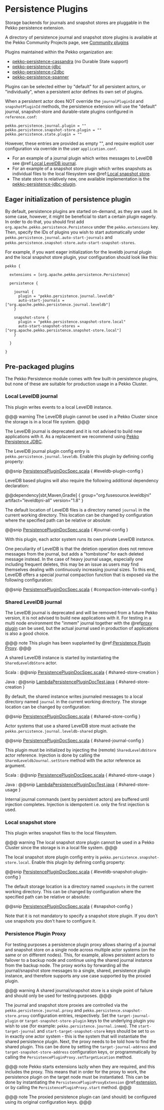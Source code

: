 # Persistence Plugins 

Storage backends for journals and snapshot stores are pluggable in the Pekko persistence extension.

A directory of persistence journal and snapshot store plugins is available at the Pekko Community Projects page, see [Community plugins](https://akka.io/community/)

Plugins maintained within the Pekko organization are:

* [pekko-persistence-cassandra]($pekko.doc.dns$/docs/pekko-persistence-cassandra/current/) (no Durable State support)
* [pekko-persistence-jdbc]($pekko.doc.dns$/docs/pekko-persistence-jdbc/current/)
* [pekko-persistence-r2dbc]($pekko.doc.dns$/docs/pekko-persistence-r2dbc/current/)
* [pekko-persistence-spanner]($pekko.doc.dns$/docs/pekko-persistence-spanner/current/)

Plugins can be selected either by "default" for all persistent actors,
or "individually", when a persistent actor defines its own set of plugins.

When a persistent actor does NOT override the `journalPluginId` and `snapshotPluginId` methods,
the persistence extension will use the "default" journal, snapshot-store and durable-state plugins configured in `reference.conf`:

```
pekko.persistence.journal.plugin = ""
pekko.persistence.snapshot-store.plugin = ""
pekko.persistence.state.plugin = ""
```

However, these entries are provided as empty "", and require explicit user configuration via override in the user `application.conf`.

* For an example of a journal plugin which writes messages to LevelDB see @ref:[Local LevelDB journal](#local-leveldb-journal).
* For an example of a snapshot store plugin which writes snapshots as individual files to the local filesystem see @ref:[Local snapshot store](#local-snapshot-store).
* The state store is relatively new, one available implementation is the [pekko-persistence-jdbc-plugin]($pekko.doc.dns$/docs/pekko-persistence-jdbc/current/).

## Eager initialization of persistence plugin

By default, persistence plugins are started on-demand, as they are used. In some case, however, it might be beneficial
to start a certain plugin eagerly. In order to do that, you should first add `org.apache.pekko.persistence.Persistence`
under the `pekko.extensions` key. Then, specify the IDs of plugins you wish to start automatically under
`pekko.persistence.journal.auto-start-journals` and `pekko.persistence.snapshot-store.auto-start-snapshot-stores`.

For example, if you want eager initialization for the leveldb journal plugin and the local snapshot store plugin, your configuration should look like this:  

```
pekko {

  extensions = [org.apache.pekko.persistence.Persistence]

  persistence {

    journal {
      plugin = "pekko.persistence.journal.leveldb"
      auto-start-journals = ["org.apache.pekko.persistence.journal.leveldb"]
    }

    snapshot-store {
      plugin = "pekko.persistence.snapshot-store.local"
      auto-start-snapshot-stores = ["org.apache.pekko.persistence.snapshot-store.local"]
    }

  }

}
```

## Pre-packaged plugins

The Pekko Persistence module comes with few built-in persistence plugins, but none of these are suitable
for production usage in a Pekko Cluster. 

### Local LevelDB journal

This plugin writes events to a local LevelDB instance.

@@@ warning
The LevelDB plugin cannot be used in a Pekko Cluster since the storage is in a local file system.
@@@

The LevelDB journal is deprecated and it is not advised to build new applications with it.
As a replacement we recommend using [Pekko Persistence JDBC]($pekko.doc.dns$/docs/pekko-persistence-jdbc/current/index.html).

The LevelDB journal plugin config entry is `pekko.persistence.journal.leveldb`. Enable this plugin by
defining config property:

@@snip [PersistencePluginDocSpec.scala](/docs/src/test/scala/docs/persistence/PersistencePluginDocSpec.scala) { #leveldb-plugin-config }

LevelDB based plugins will also require the following additional dependency declaration:

@@dependency[sbt,Maven,Gradle] {
  group="org.fusesource.leveldbjni"
  artifact="leveldbjni-all"
  version="1.8"
}

The default location of LevelDB files is a directory named `journal` in the current working
directory. This location can be changed by configuration where the specified path can be relative or absolute:

@@snip [PersistencePluginDocSpec.scala](/docs/src/test/scala/docs/persistence/PersistencePluginDocSpec.scala) { #journal-config }

With this plugin, each actor system runs its own private LevelDB instance.

One peculiarity of LevelDB is that the deletion operation does not remove messages from the journal, but adds
a "tombstone" for each deleted message instead. In the case of heavy journal usage, especially one including frequent
deletes, this may be an issue as users may find themselves dealing with continuously increasing journal sizes. To
this end, LevelDB offers a special journal compaction function that is exposed via the following configuration:

@@snip [PersistencePluginDocSpec.scala](/docs/src/test/scala/docs/persistence/PersistencePluginDocSpec.scala) { #compaction-intervals-config }

### Shared LevelDB journal

The LevelDB journal is deprecated and will be removed from a future Pekko version, it is not advised to build new 
applications with it. For testing in a multi node environment the "inmem" journal together with the @ref[proxy plugin](#persistence-plugin-proxy) can be used, but the actual journal used in production of applications is also a good choice.

@@@ note
This plugin has been supplanted by @ref:[Persistence Plugin Proxy](#persistence-plugin-proxy).
@@@

A shared LevelDB instance is started by instantiating the `SharedLeveldbStore` actor.

Scala
:  @@snip [PersistencePluginDocSpec.scala](/docs/src/test/scala/docs/persistence/PersistencePluginDocSpec.scala) { #shared-store-creation }

Java
:  @@snip [LambdaPersistencePluginDocTest.java](/docs/src/test/java/jdocs/persistence/LambdaPersistencePluginDocTest.java) { #shared-store-creation }

By default, the shared instance writes journaled messages to a local directory named `journal` in the current
working directory. The storage location can be changed by configuration:

@@snip [PersistencePluginDocSpec.scala](/docs/src/test/scala/docs/persistence/PersistencePluginDocSpec.scala) { #shared-store-config }

Actor systems that use a shared LevelDB store must activate the `pekko.persistence.journal.leveldb-shared`
plugin.

@@snip [PersistencePluginDocSpec.scala](/docs/src/test/scala/docs/persistence/PersistencePluginDocSpec.scala) { #shared-journal-config }

This plugin must be initialized by injecting the (remote) `SharedLeveldbStore` actor reference. Injection is
done by calling the `SharedLeveldbJournal.setStore` method with the actor reference as argument.

Scala
:  @@snip [PersistencePluginDocSpec.scala](/docs/src/test/scala/docs/persistence/PersistencePluginDocSpec.scala) { #shared-store-usage }

Java
:  @@snip [LambdaPersistencePluginDocTest.java](/docs/src/test/java/jdocs/persistence/LambdaPersistencePluginDocTest.java) { #shared-store-usage }

Internal journal commands (sent by persistent actors) are buffered until injection completes. Injection is idempotent
i.e. only the first injection is used.

### Local snapshot store

This plugin writes snapshot files to the local filesystem.

@@@ warning
The local snapshot store plugin cannot be used in a Pekko Cluster since the storage is in a local file system.
@@@

The local snapshot store plugin config entry is `pekko.persistence.snapshot-store.local`. 
Enable this plugin by defining config property:

@@snip [PersistencePluginDocSpec.scala](/docs/src/test/scala/docs/persistence/PersistencePluginDocSpec.scala) { #leveldb-snapshot-plugin-config }

The default storage location is a directory named `snapshots` in the current working
directory. This can be changed by configuration where the specified path can be relative or absolute:

@@snip [PersistencePluginDocSpec.scala](/docs/src/test/scala/docs/persistence/PersistencePluginDocSpec.scala) { #snapshot-config }

Note that it is not mandatory to specify a snapshot store plugin. If you don't use snapshots
you don't have to configure it.

### Persistence Plugin Proxy

For testing purposes a persistence plugin proxy allows sharing of a journal and snapshot store on a single node across multiple 
actor systems (on the same or on different nodes). This, for example, allows persistent actors to failover to a backup 
node and continue using the shared journal instance from the backup node. The proxy works by forwarding all the 
journal/snapshot store messages to a single, shared, persistence plugin instance, and therefore supports any use case 
supported by the proxied plugin.

@@@ warning
A shared journal/snapshot store is a single point of failure and should only be used for testing
purposes.
@@@

The journal and snapshot store proxies are controlled via the `pekko.persistence.journal.proxy` and
`pekko.persistence.snapshot-store.proxy` configuration entries, respectively. Set the `target-journal-plugin` or
`target-snapshot-store-plugin` keys to the underlying plugin you wish to use (for example:
`pekko.persistence.journal.inmem`). The `start-target-journal` and `start-target-snapshot-store` keys should be
set to `on` in exactly one actor system - this is the system that will instantiate the shared persistence plugin.
Next, the proxy needs to be told how to find the shared plugin. This can be done by setting the `target-journal-address`
and `target-snapshot-store-address` configuration keys, or programmatically by calling the
`PersistencePluginProxy.setTargetLocation` method.

@@@ note
Pekko starts extensions lazily when they are required, and this includes the proxy. This means that in order for the
proxy to work, the persistence plugin on the target node must be instantiated. This can be done by instantiating the
`PersistencePluginProxyExtension` @ref:[extension](extending-pekko.md), or by calling the `PersistencePluginProxy.start` method.
@@@

@@@ note
The proxied persistence plugin can (and should) be configured using its original configuration keys.
@@@
